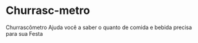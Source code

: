 # Churrasc-metro
Churrascômetro Ajuda você a saber o quanto de comida e bebida precisa para sua Festa
